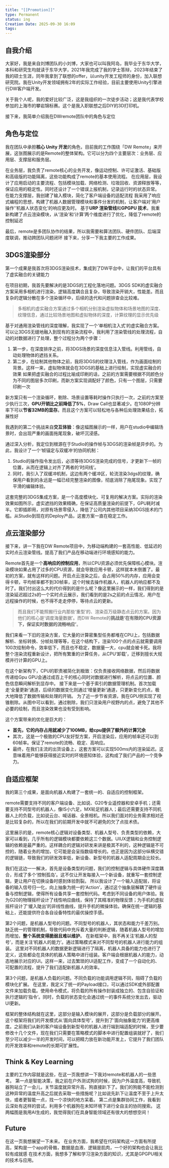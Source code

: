 ```yaml
---
title: "[[Promotion]]"
type: Permanent
status: ing
Creation Date: 2025-09-30 16:09
tags:
---
```

## 自我介绍
大家好，我是来自刘博团队的小刘博，大家也可以叫我阿岛，我毕业于东华大学，本科和研究生均就读于东华大学，2021年我完成了我的学士答辩，2023年结束了我的硕士生涯，同年我拿到了联想的offer，以unity开发工程师的身份，加入联想研究院。我在Unity开发领域拥有2年的实际工作经验，目前主要使用Unity引擎进行DW客户端开发。

关于我个人呢，我的爱好比较广泛，这是我组织的一次徒步活动；这是我代表学校参加的上海市的攀岩锦标赛。这个是我入职联想之后DIY的3D打印机。

接下来，我简单介绍我在DWremote团队中的角色与定位

## 角色与定位
我在团队中承担**核心 Unity 开发**的角色，目前我的工作围绕「DW Remote」来开展，这张图展示的是Remote的整体架构。它可以分为四个主要层次：业务层、应用层、支撑层和服务层。

在业务层，我负责了remote核心的业务开发，像运动控制、许可证激活、基础版和高级版的功能隔离，这些功能构成了remote的基本使用流程。
在应用层，我设计了应用启动的主要流程、包括模块加载、网络检测、垃圾回收、资源释放等等，保证应用的稳定性。同时还设计了一个错误上报机制，记录运行时的状态异常。
在能力支撑层，我创建了输入模块，简化了客户端设备的适配流程
我采用了响应式编程的思想，构建了机器人数据管理模块和事件分发的机制，让客户端对‘用户操作’‘机器人状态变化’的响应更及时。
基于**URP 渲染管线**和**GPGPU 技术**，我重新构建了点云渲染模块，从‘渲染’和‘计算’两个维度进行了优化，降低了remote的控制延迟

最后，remote是多团队协作的结果，所以我需要和算法团队、硬件团队、后端深度联调，推动跨团队问题闭环
接下来，分享一下我主要的工作成果。

## 3DGS渲染部分
第一个成果是我首次将3DGS渲染技术，集成到了DW平台中，让我们的平台具有了虚实融合的关键能力

在项目初期，我首先要解决的是3DGS的工程化落地问题。3DGS SDK的虚实融合方案采用多相机进行渲染，逻辑高度耦合且复杂，导致渲染开销大，性能差。而且复杂的逻辑分散在多个渲染循环中，后续的迭代和问题排查会比较难。
>多相机的虚实融合方案通过多个相机分别渲染虚拟物体和场景地图的深度、纹理信息，通过比较场景地图和虚拟物体的深度，计算纹理的显示优先级

基于对通用渲染管线的深度理解，我实现了一个‘单相机注入式’的虚实融合方案。可以让3DGS无缝地融入到现有的渲染流程中，我利用了渲染管线的处理流程，自动的对数据进行了处理，整个过程分为两个步骤：
1. 第一步，在深度排序之前，将3DGS场景的深度信息注入管线。利用管线，自动处理物体的遮挡关系。
2. 第二步，在绘制其他物体之前，我将3DGS的纹理注入管线，作为画面绘制的背景。这样一来，虚拟物体就会在3DGS的基础上进行绘制，实现虚实融合的效果
如果把虚实融合的过程比喻成印刷的话，之前的方案需要根据不同颜色分为不同的图层多次印刷，而新方案实现调配好了颜色，只有一个图层，只需要印刷一次

新方案只有一个渲染循环，剔除、场景设置等耗时操作只执行一次，之前的方案至少执行三次，**GPU开销比之前降低了5%**，Draw Call也显著减少。在1080P分辨率下可以**节省32MB的显存**。而且这个方案可以轻松地与各种后处理效果结合，拓展性好

我遇到的第二个挑战来自**交互体验**：像这幅图展示的一样，用户在studio中编辑场景时，会出现严重的画面拖尾现象，破坏沉浸感。

通过深入分析，我定位到根源在于Studio的操作帧与3DGS的渲染帧是异步的。为此，我设计了一个‘帧锚定与双缓冲’的协同机制：

1. Studio的操作指令发出后，必须等待3DGS渲染完成的信号，才更新下一帧的位置，从而在逻辑上对齐了两者的‘时间线’。
2. 同时，我引入了双缓冲机制，这边有两个缓冲区，轮流渲染3dgs的纹理，确保用户看到的永远是一幅已经完整渲染的图像，彻底消除了拖尾现象。实现了平滑的编辑体验。

这套完整的3DGS集成方案，是一个高度模块化、可复用的解决方案。实际的渲染效果如图所示，虚实遮挡的效果精确，在保证高质量渲染的前提下，GPU耗时减半。它即插即用，对原有场景零侵入，降低了公司内其他项目采纳3DGS技术的门槛。从Studio到现在的Deploy产品，这套方案一直在稳定工作。

## 点云渲染部分
接下来，讲一下我在DW Remote项目中，为移动端构建的一套高性能、低延迟的实时点云渲染管线。提高了我们产品在移动端进行环境感知的能力。

Remote首先是一个**高响应的控制应用**，所以CPU资源必须优先保障核心模块。渲染模块如果占用了过多的CPU资源，就会导致应用卡顿，这样就本末倒置了。最初的方案，就有这样的问题。开启点云渲染之后，会占用50%的内存，应用会变得卡顿，平均帧率都不到30帧率，这个时候去操作机器人，机器人的响应都不及时了。我们付出这么大的代价得到的是什么呢？像这里展示的一样，我们得到的是渲染延迟超过2s的一个实时点云展示，我们看到的是2s之前的点云情况，用户在远程操作的时候，也不得不走走停停，等待点云的更新。

>而且我们不能照搬行业内那些‘重型’的、渲染百万级静态点云的方案。因为他们的核心是‘调度海量数据’。而DW Remote的**挑战是‘在有限的CPU资源下，保证实时数据的流畅响应’**。

我们来看一下旧的渲染方案，它大量的计算密集型任务都堆在CPU上，包括数据解析、坐标转换、分帧处理等等，在这个结构下，渲染100个点的点云就需要调用100次绘制命令，效率低下，而且也不稳定，数据量一大，cpu就会被卡死。我将整个渲染流程重新设计，把所有繁重的计算任务，从CPU‘卸载’，迁移到擅长大规模并行计算的GPU上。

在这个新架构下，CPU的职责被简化到极致：仅负责接收网络数据，然后将数据传递给Gpu
GPU会通过成百上千的核心同时对数据进行解析，将点云的位置、颜色信息瞬间解析到显存中。
接下来是一个基于索引的数据管理机制。首次加载走‘全量更新’通道，后续的数据变化则通过‘增量更新’通道，只更新变化的点，极大地降低了数据传输和处理的开销。
为了近一步节省资源，我在GPU侧实现了视锥剔除。从图中可以看到，通过剔除，我们只渲染用户视野内的点，避免了其他不必要的绘制，而且渲染效果也没有受到影响。

这个方案带来的优化是巨大的：
- **首先，它的内存占用就减少了100MB，给cpu提供了额外的计算冗余** 
- 其次，这是一个极致的CPU友好型方案，开启渲染后，应用的帧率还可以到60帧率。保证了remote的流畅、稳定、高响应。
- 最终，在我们主流的出货设备上，这套方案可以实现500ms内的渲染延迟。这意味着用户能够获得接近实时的环境感知体验，这构成了我们产品的一个竞争力。

## 自适应框架

我的第三个成果，是面向机器人构建了一套统一的、自适应的控制框架。

remote需要支持不同的客户端设备、比如说、G20专业遥控器和安卓手机；还需要支持不同型号的机器人，像IS小六足，MX轮足机器人；最后还需要支持不同机器人上的负载，比如说云台、喊话器、全景相机。所以我们面对的业务需求相对还是比较复杂的，所以在我们的前期开发中就不可避免的欠了点技术债。

这里展示的是，remote核心逻辑对设备类型、机器人型号、负责类型的依赖，大家可以看到，几乎所有的逻辑模块都要依赖这三个数据。UIUX逻辑和业务控制逻辑的依赖是最严重的。这样耦合的逻辑对研发来讲是极其不利的，这种逻辑是不可控的，随着业务的增加，它可能是会呈指数级增长的。也正是因为这部分纵横交错的逻辑链，导致我们的研发效率低，新设备、新型号的机器人适配周期会比较长。

我们在这边一一解决，首先是设备类型的问题，我们的控制逻辑与具体硬件深度耦合，形成了多个‘控制孤岛’。这不仅让开发每接入一个新设备，就重写一套控制逻辑，更让用户在切换设备时感到体验割裂。
所以我设计了一个输入适配层，将设备的输入信号归一化，向上抽象为统一的‘Action’，通过这个抽象层解耦了硬件设备与控制逻辑，使得所有设备共享一套控制代码。考虑到不同设备的用户体验。我为G20的物理摇杆设计了线性响应曲线，保持了其精准的物理反馈；为手机的虚拟摇杆设计了‘缓入陡出’的非线性曲线，提升手机的微操体验。确保在统一逻辑的基础上，还能提供符合各自设备特性的最优操控手感。

第2个问题，是机器人型号的问题。不同型号的机器人，其状态和能力千差万别。缺乏统一的管理机制，导致代码中充斥着大量的判断逻辑，随着机器人型号的增加而增加，**整个系统变得脆弱且难以维护**。
在新框架中，我不再关注‘机器人的型号’，而是关注‘机器人的能力’。通过策略模式来对不同型号的机器人进行能力的组装。
这里对不同机器人的数据更新逻辑进行了隔离，机器人具备的能力也进行了定义，这些都会在具体的机器人策略中进行组装。客户端会根据机器人的能力，动态地展示对应的UI。这样一来，过去繁琐的UI适配工作，变成了一个自动化的、可配置的流程，提升了我们适配新机器人的效率。

第3个问题，是机器人负载的问题。不同负载的功能调用逻辑不同，阻碍了负载的模块化扩展。
在这里，我定义了统一的Payload接口，可以通过SDK或外部配置文件来加载负载。使用命令模式，将负载的所有操作封装成独立的、包含自验证和执行逻辑的‘指令’。同时，负载的状态变化会通过统一的事件系统分发出去，驱动UI更新。

框架的整体结构就在这里，这部分是输入模块的展开，这部分是负载部分的展开。这个框架将我们的开发模式从‘面向具体型号’，提升到了‘面向抽象能力’的更高维度。之前我们从新的客户端设备到新型号的机器人进行端到端适配的时候，至少要修改十几个文件，现在我们只需要在策略模式的脚本中进行配置组装就好了，我们至少可以减少一半的开发时间，可以把精力放在新功能开发上，它提升了我们团队的开发效率和remote的长期可扩展性。

## Think & Key Learning
主要的工作内容就是这些，在这一页我想讲一下我对remote和机器人的一些思考。
第一点是智能决策，我之前在户外测试狗的时候，因为户外温度高，导致机器狗站立了一会儿，关节温度就异常升高，狗直接趴下了。我们的狗能不能检测到这种异常的温度升高之后就去采取一些措施呢？比如说先趴下让温度不至于上升太快，或者更智能一点，找一个凉快的地方呆着。
第二点是集群协同工作，我看到云深处有这样的尝试，利用多个机器狗在未知环境下进行全自主的协同搜索。
这两幅图是我用AI生成的，我觉得我们在具身智能领域还有很大的想想空间！

## Future
在这一页我想展望一下未来。
在业务方面，我希望在代码架构这一方面有所提高，架构是一个app的骨骼，数据是血液、逻辑是肌肉，一个好的架构也会让我比较有成就感
在技术方面，我想多了解和学习渲染方面的知识，尤其是GPGPU相关的技术与应用。